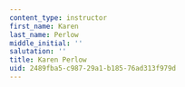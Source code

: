 ```yaml
---
content_type: instructor
first_name: Karen
last_name: Perlow
middle_initial: ''
salutation: ''
title: Karen Perlow
uid: 2489fba5-c987-29a1-b185-76ad313f979d
---
```

